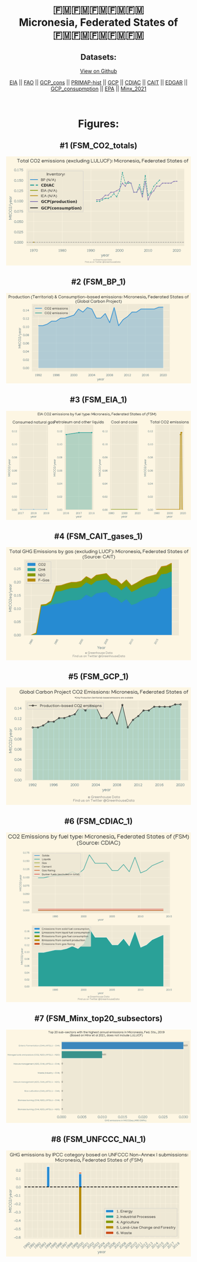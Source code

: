 
<center>
<h1 align="center">
🇫🇲🇫🇲🇫🇲🇫🇲🇫🇲
<br>
Micronesia, Federated States of
<br>
🇫🇲🇫🇲🇫🇲🇫🇲🇫🇲
</h1>
<h2>Datasets:</h2>
<p><a href="https://github.com/dquintani/Greenhouse-Data/tree/master/country_data/FSM_Micronesia, Federated States of/data">View on Github</a>
<br></p><p><a href="data/FSM_EIA.csv">EIA</a> || <a href="data/FSM_FAO.csv">FAO</a> || <a href="data/FSM_GCP_cons.csv">GCP_cons</a> || <a href="data/FSM_PRIMAP-hist.csv">PRIMAP-hist</a> || <a href="data/FSM_GCP.csv">GCP</a> || <a href="data/FSM_CDIAC.csv">CDIAC</a> || <a href="data/FSM_CAIT.csv">CAIT</a> || <a href="data/FSM_EDGAR.csv">EDGAR</a> || <a href="data/FSM_GCP_consupmption.csv">GCP_consupmption</a> || <a href="data/FSM_EPA.csv">EPA</a> || <a href="data/FSM_Minx_2021.csv">Minx_2021</a></p><p><br></p>
<h1>Figures:</h1><h2>#1 (FSM_CO2_totals)</h2>
<p><img alt="" src="figures/FSM_CO2_totals.png" /></p><h2>#2 (FSM_BP_1)</h2>
<p><img alt="" src="figures/FSM_BP_1.png" /></p><h2>#3 (FSM_EIA_1)</h2>
<p><img alt="" src="figures/FSM_EIA_1.png" /></p><h2>#4 (FSM_CAIT_gases_1)</h2>
<p><img alt="" src="figures/FSM_CAIT_gases_1.png" /></p><h2>#5 (FSM_GCP_1)</h2>
<p><img alt="" src="figures/FSM_GCP_1.png" /></p><h2>#6 (FSM_CDIAC_1)</h2>
<p><img alt="" src="figures/FSM_CDIAC_1.png" /></p><h2>#7 (FSM_Minx_top20_subsectors)</h2>
<p><img alt="" src="figures/FSM_Minx_top20_subsectors.png" /></p><h2>#8 (FSM_UNFCCC_NAI_1)</h2>
<p><img alt="" src="figures/FSM_UNFCCC_NAI_1.png" /></p>